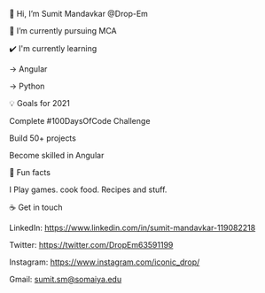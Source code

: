 👋 Hi, I’m Sumit Mandavkar @Drop-Em


🌱 I’m currently pursuing MCA


✔️ I'm currently learning

  -> Angular

  -> Python


💡 Goals for 2021

Complete #100DaysOfCode Challenge

Build 50+ projects

Become skilled in Angular

🌴 Fun facts

I Play games. cook food. Recipes and stuff.


☕ Get in touch

LinkedIn: https://www.linkedin.com/in/sumit-mandavkar-119082218

Twitter: https://twitter.com/DropEm63591199

Instagram: https://www.instagram.com/iconic_drop/

Gmail: sumit.sm@somaiya.edu

<!---
Drop-Em/Drop-Em is a ✨ special ✨ repository because its `README.md` (this file) appears on your GitHub profile.
You can click the Preview link to take a look at your changes.
--->
